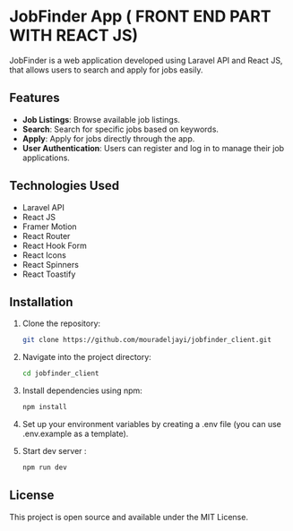 # JobFinder App ( FRONT END PART WITH REACT JS)

JobFinder is a web application developed using Laravel API and React JS, that allows users to search and apply for jobs easily.

## Features

- **Job Listings**: Browse available job listings.
- **Search**: Search for specific jobs based on keywords.
- **Apply**: Apply for jobs directly through the app.
- **User Authentication**: Users can register and log in to manage their job applications.
  
## Technologies Used

- Laravel API
- React JS
- Framer Motion
- React Router
- React Hook Form
- React Icons
- React Spinners
- React Toastify

## Installation

1. Clone the repository:
   ```bash
   git clone https://github.com/mouradeljayi/jobfinder_client.git

2. Navigate into the project directory:
   ```bash
   cd jobfinder_client

3. Install dependencies using npm:
   ```bash
   npm install

4. Set up your environment variables by creating a .env file (you can use .env.example as a template).

5. Start dev server :
   ```bash
   npm run dev


## License

This project is open source and available under the MIT License.

